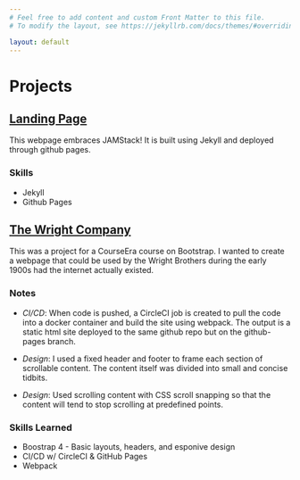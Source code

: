 ```yaml
---
# Feel free to add content and custom Front Matter to this file.
# To modify the layout, see https://jekyllrb.com/docs/themes/#overriding-theme-defaults

layout: default
---
```


# Projects

## [Landing Page]()
This webpage embraces JAMStack! It is built using Jekyll and
deployed through github pages.

### Skills
- Jekyll
- Github Pages

## [The Wright Company](http://gauthamg.com/wrightco)
This was a project for a CourseEra course on Bootstrap.
I wanted to create a webpage that could be used by the
Wright Brothers during the early 1900s had the internet
actually existed.

### Notes
- *CI/CD*: When code is pushed, a CircleCI job is created to 
  pull the code into a docker container and build the site 
  using webpack. The output is a static html site deployed
  to the same github repo but on the github-pages branch.

- *Design*: I used a fixed header and footer to frame each section
  of scrollable content. The content itself was divided into small
  and concise tidbits. 

- *Design*: Used scrolling content with CSS scroll snapping so
  that the content will tend to stop scrolling at predefined
  points.

### Skills Learned
- Boostrap 4 - Basic layouts, headers, and esponive design
- CI/CD w/ CircleCI & GitHub Pages
- Webpack

